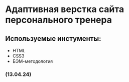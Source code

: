 # Адаптивная верстка сайта персонального тренера
## Используемые инстументы:
- HTML
- CSS3
- БЭМ-методология
  
### (13.04.24)